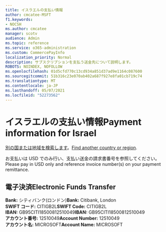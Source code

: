 ```yaml
---
title: イスラエルの支払い情報
author: cmcatee-MSFT
f1.keywords:
- NOCSH
ms.author: cmcatee
manager: scotv
audience: Admin
ms.topic: reference
ms.service: o365-administration
ms.custom: CommercePayInfo
localization_priority: Normal
description: サブスクリプションを支払う送金先について説明します。
ROBOTS: NOINDEX, NOFOLLOW
ms.openlocfilehash: 01d5cfd770c13cd934a851d37ad9e1164c087600
ms.sourcegitcommit: 51b316c23e070ab402a687f927e8fa01cb719c74
ms.translationtype: MT
ms.contentlocale: ja-JP
ms.lasthandoff: 05/07/2021
ms.locfileid: "52273562"
---
```

# <a name="payment-information-for-israel"></a><span data-ttu-id="90c69-103">イスラエルの支払い情報</span><span class="sxs-lookup"><span data-stu-id="90c69-103">Payment information for Israel</span></span>

<span data-ttu-id="90c69-104">[別の国または地域を検索します](../billing-and-payments/pay-for-your-subscription.md)。</span><span class="sxs-lookup"><span data-stu-id="90c69-104">[Find another country or region](../billing-and-payments/pay-for-your-subscription.md).</span></span>

<span data-ttu-id="90c69-105">お支払いは USD でのみ行い、支払い送金の請求書番号を参照してください。</span><span class="sxs-lookup"><span data-stu-id="90c69-105">Please pay in USD only and reference invoice number(s) on your payment remittance.</span></span>

## <a name="electronic-funds-transfer"></a><span data-ttu-id="90c69-106">電子決済</span><span class="sxs-lookup"><span data-stu-id="90c69-106">Electronic Funds Transfer</span></span>

<span data-ttu-id="90c69-107">**Bank:** シティバンク(ロンドン)</span><span class="sxs-lookup"><span data-stu-id="90c69-107">**Bank:** Citibank, London</span></span>  
<span data-ttu-id="90c69-108">**SWIFT コード:** CITIGB2L</span><span class="sxs-lookup"><span data-stu-id="90c69-108">**SWIFT Code:** CITIGB2L</span></span>  
<span data-ttu-id="90c69-109">**IBAN:** GB95CITI18500812510049</span><span class="sxs-lookup"><span data-stu-id="90c69-109">**IBAN:** GB95CITI18500812510049</span></span>  
<span data-ttu-id="90c69-110">**アカウント番号:** 12510049</span><span class="sxs-lookup"><span data-stu-id="90c69-110">**Account Number:** 12510049</span></span>  
<span data-ttu-id="90c69-111">**アカウント名:** MICROSOFT</span><span class="sxs-lookup"><span data-stu-id="90c69-111">**Account Name:** MICROSOFT</span></span>  